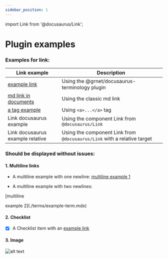 ```yaml
---
sidebar_position: 1
---
```


import Link from '@docusaurus/Link';

# Plugin examples

### Examples for link:

| Link example                             | Description                                     |
|------------------------------------------|------------------------------------------|
|  [example link](./terms/example-term.mdx) | Using the @grnet/docusaurus-terminology plugin  |
|  [md link in documents](./tutorial-basics/congratulations) | Using the classic md link  |
|  <a href="https://www.example.com/">a tag example</a> | Using `<a>...</a>` tag  |
|  <Link to="https://www.example.com/">Link docusaurus example</Link> | Using the component Link from `@docusaurus/Link`  |
|  <Link to="./tutorial-basics/congratulations">Link docusaurus example relative</Link> | Using the component Link from `@docusaurus/Link` with a relative target  |


### Should be displayed without issues:

#### 1. Multiline links

* A multiline example with one newline:
[multiline
example 1](./terms/example-term.mdx)


* A multiline example with two newlines:

[multiline

example
2](./terms/example-term.mdx)

#### 2. Checklist

- [x] A Checklist item with an [example link](./terms/example-term.mdx)

#### 3. Image

![alt text](../static/img/docusaurus.png)

